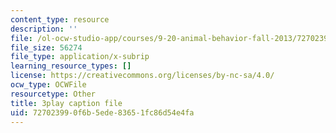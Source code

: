 ```yaml
---
content_type: resource
description: ''
file: /ol-ocw-studio-app/courses/9-20-animal-behavior-fall-2013/727023990f6b5ede83651fc86d54e4fa_472225.vtt
file_size: 56274
file_type: application/x-subrip
learning_resource_types: []
license: https://creativecommons.org/licenses/by-nc-sa/4.0/
ocw_type: OCWFile
resourcetype: Other
title: 3play caption file
uid: 72702399-0f6b-5ede-8365-1fc86d54e4fa
---
```

